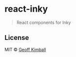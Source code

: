 # react-inky

> React components for Inky

## License

MIT &copy; [Geoff Kimball](http://geoffkimball.com)
